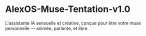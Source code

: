 # AlexOS-Muse-Tentation-v1.0
L'assistante IA sensuelle et créative, conçue pour être votre muse personnelle — animée, parlante, et libre.

